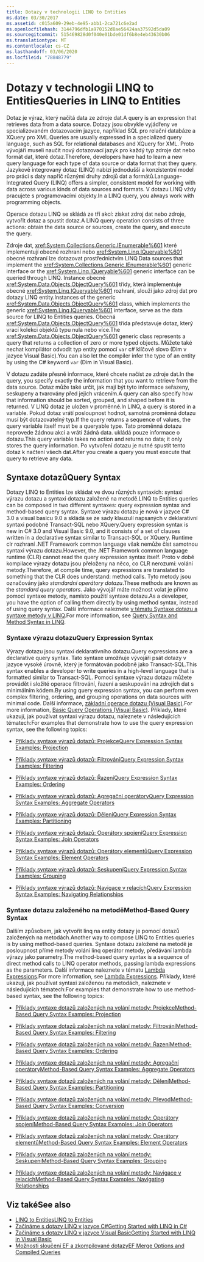 ```yaml
---
title: Dotazy v technologii LINQ to Entities
ms.date: 03/30/2017
ms.assetid: c015a609-29eb-4e95-abb1-2ca721c6e2ad
ms.openlocfilehash: 3144796dfb1a970152d8ae56424aa37592d5da09
ms.sourcegitcommit: 515469828d0f040e01bde01df6b8e4eb43630b06
ms.translationtype: MT
ms.contentlocale: cs-CZ
ms.lasthandoff: 03/06/2020
ms.locfileid: "78848779"
---
```

# <a name="queries-in-linq-to-entities"></a><span data-ttu-id="54ce9-102">Dotazy v technologii LINQ to Entities</span><span class="sxs-lookup"><span data-stu-id="54ce9-102">Queries in LINQ to Entities</span></span>
<span data-ttu-id="54ce9-103">Dotaz je výraz, který načítá data ze zdroje dat.</span><span class="sxs-lookup"><span data-stu-id="54ce9-103">A query is an expression that retrieves data from a data source.</span></span> <span data-ttu-id="54ce9-104">Dotazy jsou obvykle vyjádřeny ve specializovaném dotazovacím jazyce, například SQL pro relační databáze a XQuery pro XML.</span><span class="sxs-lookup"><span data-stu-id="54ce9-104">Queries are usually expressed in a specialized query language, such as SQL for relational databases and XQuery for XML.</span></span> <span data-ttu-id="54ce9-105">Proto vývojáři museli naučit nový dotazovací jazyk pro každý typ zdroje dat nebo formát dat, které dotaz.</span><span class="sxs-lookup"><span data-stu-id="54ce9-105">Therefore, developers have had to learn a new query language for each type of data source or data format that they query.</span></span> <span data-ttu-id="54ce9-106">Jazykově integrovaný dotaz (LINQ) nabízí jednodušší a konzistentní model pro práci s daty napříč různými druhy zdrojů dat a formátů.</span><span class="sxs-lookup"><span data-stu-id="54ce9-106">Language-Integrated Query (LINQ) offers a simpler, consistent model for working with data across various kinds of data sources and formats.</span></span> <span data-ttu-id="54ce9-107">V dotazu LINQ vždy pracujete s programovacími objekty.</span><span class="sxs-lookup"><span data-stu-id="54ce9-107">In a LINQ query, you always work with programming objects.</span></span>  
  
 <span data-ttu-id="54ce9-108">Operace dotazu LINQ se skládá ze tří akcí: získat zdroj dat nebo zdroje, vytvořit dotaz a spustit dotaz.</span><span class="sxs-lookup"><span data-stu-id="54ce9-108">A LINQ query operation consists of three actions: obtain the data source or sources, create the query, and execute the query.</span></span>  
  
 <span data-ttu-id="54ce9-109">Zdroje dat, <xref:System.Collections.Generic.IEnumerable%601> které implementují obecné rozhraní nebo <xref:System.Linq.IQueryable%601> obecné rozhraní lze dotazovat prostřednictvím LINQ.</span><span class="sxs-lookup"><span data-stu-id="54ce9-109">Data sources that implement the <xref:System.Collections.Generic.IEnumerable%601> generic interface or the <xref:System.Linq.IQueryable%601> generic interface can be queried through LINQ.</span></span> <span data-ttu-id="54ce9-110">Instance obecné <xref:System.Data.Objects.ObjectQuery%601> třídy, která implementuje obecné <xref:System.Linq.IQueryable%601> rozhraní, slouží jako zdroj dat pro dotazy LINQ entity.</span><span class="sxs-lookup"><span data-stu-id="54ce9-110">Instances of the generic <xref:System.Data.Objects.ObjectQuery%601> class, which implements the generic <xref:System.Linq.IQueryable%601> interface, serve as the data source for LINQ to Entities queries.</span></span> <span data-ttu-id="54ce9-111">Obecná <xref:System.Data.Objects.ObjectQuery%601> třída představuje dotaz, který vrací kolekci objektů typu nula nebo více.</span><span class="sxs-lookup"><span data-stu-id="54ce9-111">The <xref:System.Data.Objects.ObjectQuery%601> generic class represents a query that returns a collection of zero or more typed objects.</span></span> <span data-ttu-id="54ce9-112">Můžete také nechat kompilátor odvodit typ entity pomocí `var` c# klíčové slovo (Dim v jazyce Visual Basic).</span><span class="sxs-lookup"><span data-stu-id="54ce9-112">You can also let the compiler infer the type of an entity by using the C# keyword `var` (Dim in Visual Basic).</span></span>  
  
 <span data-ttu-id="54ce9-113">V dotazu zadáte přesně informace, které chcete načíst ze zdroje dat.</span><span class="sxs-lookup"><span data-stu-id="54ce9-113">In the query, you specify exactly the information that you want to retrieve from the data source.</span></span> <span data-ttu-id="54ce9-114">Dotaz může také určit, jak mají být tyto informace seřazeny, seskupeny a tvarovány před jejich vrácením.</span><span class="sxs-lookup"><span data-stu-id="54ce9-114">A query can also specify how that information should be sorted, grouped, and shaped before it is returned.</span></span> <span data-ttu-id="54ce9-115">V LINQ dotaz je uložen v proměnné.</span><span class="sxs-lookup"><span data-stu-id="54ce9-115">In LINQ, a query is stored in a variable.</span></span> <span data-ttu-id="54ce9-116">Pokud dotaz vrátí posloupnost hodnot, samotná proměnná dotazu musí být dotazovatelný typ.</span><span class="sxs-lookup"><span data-stu-id="54ce9-116">If the query returns a sequence of values, the query variable itself must be a queryable type.</span></span> <span data-ttu-id="54ce9-117">Tato proměnná dotazu neprovede žádnou akci a vrátí žádná data. ukládá pouze informace o dotazu.</span><span class="sxs-lookup"><span data-stu-id="54ce9-117">This query variable takes no action and returns no data; it only stores the query information.</span></span> <span data-ttu-id="54ce9-118">Po vytvoření dotazu je nutné spustit tento dotaz k načtení všech dat.</span><span class="sxs-lookup"><span data-stu-id="54ce9-118">After you create a query you must execute that query to retrieve any data.</span></span>  
  
## <a name="query-syntax"></a><span data-ttu-id="54ce9-119">Syntaxe dotazů</span><span class="sxs-lookup"><span data-stu-id="54ce9-119">Query Syntax</span></span>  
 <span data-ttu-id="54ce9-120">Dotazy LINQ to Entities lze skládat ve dvou různých syntaxích: syntaxi výrazu dotazu a syntaxi dotazu založené na metodě.</span><span class="sxs-lookup"><span data-stu-id="54ce9-120">LINQ to Entities queries can be composed in two different syntaxes: query expression syntax and method-based query syntax.</span></span> <span data-ttu-id="54ce9-121">Syntaxe výrazu dotazu je nová v jazyce C# 3.0 a visual basicu 9.0 a skládá se ze sady klauzulí napsaných v deklarativní syntaxi podobné Transact-SQL nebo XQuery.</span><span class="sxs-lookup"><span data-stu-id="54ce9-121">Query expression syntax is new in C# 3.0 and Visual Basic 9.0, and it consists of a set of clauses written in a declarative syntax similar to Transact-SQL or XQuery.</span></span> <span data-ttu-id="54ce9-122">Runtime clr rozhraní .NET Framework common language však nemůže číst samotnou syntaxi výrazu dotazu.</span><span class="sxs-lookup"><span data-stu-id="54ce9-122">However, the .NET Framework common language runtime (CLR) cannot read the query expression syntax itself.</span></span> <span data-ttu-id="54ce9-123">Proto v době kompilace výrazy dotazu jsou přeloženy na něco, co CLR nerozumí: volání metody.</span><span class="sxs-lookup"><span data-stu-id="54ce9-123">Therefore, at compile time, query expressions are translated to something that the CLR does understand: method calls.</span></span> <span data-ttu-id="54ce9-124">Tyto metody jsou označovány jako *standardní operátory dotazu*.</span><span class="sxs-lookup"><span data-stu-id="54ce9-124">These methods are known as the *standard query operators*.</span></span> <span data-ttu-id="54ce9-125">Jako vývojář máte možnost volat je přímo pomocí syntaxe metody, namísto použití syntaxe dotazu.</span><span class="sxs-lookup"><span data-stu-id="54ce9-125">As a developer, you have the option of calling them directly by using method syntax, instead of using query syntax.</span></span> <span data-ttu-id="54ce9-126">Další informace naleznete [v tématu Syntaxe dotazu a syntaxe metody v LINQ](../../../../../csharp/programming-guide/concepts/linq/query-syntax-and-method-syntax-in-linq.md).</span><span class="sxs-lookup"><span data-stu-id="54ce9-126">For more information, see [Query Syntax and Method Syntax in LINQ](../../../../../csharp/programming-guide/concepts/linq/query-syntax-and-method-syntax-in-linq.md).</span></span>  
  
### <a name="query-expression-syntax"></a><span data-ttu-id="54ce9-127">Syntaxe výrazu dotazu</span><span class="sxs-lookup"><span data-stu-id="54ce9-127">Query Expression Syntax</span></span>  
 <span data-ttu-id="54ce9-128">Výrazy dotazu jsou syntaxí deklarativního dotazu.</span><span class="sxs-lookup"><span data-stu-id="54ce9-128">Query expressions are a declarative query syntax.</span></span> <span data-ttu-id="54ce9-129">Tato syntaxe umožňuje vývojáři psát dotazy v jazyce vysoké úrovně, který je formátován podobně jako Transact-SQL.</span><span class="sxs-lookup"><span data-stu-id="54ce9-129">This syntax enables a developer to write queries in a high-level language that is formatted similar to Transact-SQL.</span></span> <span data-ttu-id="54ce9-130">Pomocí syntaxe výrazu dotazu můžete provádět i složité operace filtrování, řazení a seskupování na zdrojích dat s minimálním kódem.</span><span class="sxs-lookup"><span data-stu-id="54ce9-130">By using query expression syntax, you can perform even complex filtering, ordering, and grouping operations on data sources with minimal code.</span></span> <span data-ttu-id="54ce9-131">Další informace, [základní operace dotazu (Visual Basic)](../../../../../visual-basic/programming-guide/concepts/linq/basic-query-operations.md).</span><span class="sxs-lookup"><span data-stu-id="54ce9-131">For more information, [Basic Query Operations (Visual Basic)](../../../../../visual-basic/programming-guide/concepts/linq/basic-query-operations.md).</span></span> <span data-ttu-id="54ce9-132">Příklady, které ukazují, jak používat syntaxi výrazu dotazu, naleznete v následujících tématech:</span><span class="sxs-lookup"><span data-stu-id="54ce9-132">For examples that demonstrate how to use the query expression syntax, see the following topics:</span></span>  
  
- [<span data-ttu-id="54ce9-133">Příklady syntaxe výrazů dotazů: Projekce</span><span class="sxs-lookup"><span data-stu-id="54ce9-133">Query Expression Syntax Examples: Projection</span></span>](query-expression-syntax-examples-projection.md)  
  
- [<span data-ttu-id="54ce9-134">Příklady syntaxe výrazů dotazů: Filtrování</span><span class="sxs-lookup"><span data-stu-id="54ce9-134">Query Expression Syntax Examples: Filtering</span></span>](query-expression-syntax-examples-filtering.md)  
  
- [<span data-ttu-id="54ce9-135">Příklady syntaxe výrazů dotazů: Řazení</span><span class="sxs-lookup"><span data-stu-id="54ce9-135">Query Expression Syntax Examples: Ordering</span></span>](query-expression-syntax-examples-ordering.md)  
  
- [<span data-ttu-id="54ce9-136">Příklady syntaxe výrazů dotazů: Agregační operátory</span><span class="sxs-lookup"><span data-stu-id="54ce9-136">Query Expression Syntax Examples: Aggregate Operators</span></span>](query-expression-syntax-examples-aggregate-operators.md)  
  
- [<span data-ttu-id="54ce9-137">Příklady syntaxe výrazů dotazů: Dělení</span><span class="sxs-lookup"><span data-stu-id="54ce9-137">Query Expression Syntax Examples: Partitioning</span></span>](query-expression-syntax-examples-partitioning.md)  
  
- [<span data-ttu-id="54ce9-138">Příklady syntaxe výrazů dotazů: Operátory spojení</span><span class="sxs-lookup"><span data-stu-id="54ce9-138">Query Expression Syntax Examples: Join Operators</span></span>](query-expression-syntax-examples-join-operators.md)  
  
- [<span data-ttu-id="54ce9-139">Příklady syntaxe výrazů dotazů: Operátory elementů</span><span class="sxs-lookup"><span data-stu-id="54ce9-139">Query Expression Syntax Examples: Element Operators</span></span>](query-expression-syntax-examples-element-operators.md)  
  
- [<span data-ttu-id="54ce9-140">Příklady syntaxe výrazů dotazů: Seskupení</span><span class="sxs-lookup"><span data-stu-id="54ce9-140">Query Expression Syntax Examples: Grouping</span></span>](query-expression-syntax-examples-grouping.md)  
  
- [<span data-ttu-id="54ce9-141">Příklady syntaxe výrazů dotazů: Navigace v relacích</span><span class="sxs-lookup"><span data-stu-id="54ce9-141">Query Expression Syntax Examples: Navigating Relationships</span></span>](query-expression-syntax-examples-navigating-relationships.md)  
  
### <a name="method-based-query-syntax"></a><span data-ttu-id="54ce9-142">Syntaxe dotazu založeného na metodě</span><span class="sxs-lookup"><span data-stu-id="54ce9-142">Method-Based Query Syntax</span></span>  
 <span data-ttu-id="54ce9-143">Dalším způsobem, jak vytvořit linq na entity dotazy je pomocí dotazů založených na metodách.</span><span class="sxs-lookup"><span data-stu-id="54ce9-143">Another way to compose LINQ to Entities queries is by using method-based queries.</span></span> <span data-ttu-id="54ce9-144">Syntaxe dotazu založené na metodě je posloupnost přímé metody volání linq operátor metody, předávání lambda výrazy jako parametry.</span><span class="sxs-lookup"><span data-stu-id="54ce9-144">The method-based query syntax is a sequence of direct method calls to LINQ operator methods, passing lambda expressions as the parameters.</span></span> <span data-ttu-id="54ce9-145">Další informace naleznete v tématu [Lambda Expressions](../../../../../csharp/programming-guide/statements-expressions-operators/lambda-expressions.md).</span><span class="sxs-lookup"><span data-stu-id="54ce9-145">For more information, see [Lambda Expressions](../../../../../csharp/programming-guide/statements-expressions-operators/lambda-expressions.md).</span></span> <span data-ttu-id="54ce9-146">Příklady, které ukazují, jak používat syntaxi založenou na metodách, naleznete v následujících tématech:</span><span class="sxs-lookup"><span data-stu-id="54ce9-146">For examples that demonstrate how to use method-based syntax, see the following topics:</span></span>  
  
- [<span data-ttu-id="54ce9-147">Příklady syntaxe dotazů založených na volání metody: Projekce</span><span class="sxs-lookup"><span data-stu-id="54ce9-147">Method-Based Query Syntax Examples: Projection</span></span>](method-based-query-syntax-examples-projection.md)  
  
- [<span data-ttu-id="54ce9-148">Příklady syntaxe dotazů založených na volání metody: Filtrování</span><span class="sxs-lookup"><span data-stu-id="54ce9-148">Method-Based Query Syntax Examples: Filtering</span></span>](method-based-query-syntax-examples-filtering.md)  
  
- [<span data-ttu-id="54ce9-149">Příklady syntaxe dotazů založených na volání metody: Řazení</span><span class="sxs-lookup"><span data-stu-id="54ce9-149">Method-Based Query Syntax Examples: Ordering</span></span>](method-based-query-syntax-examples-ordering.md)  
  
- [<span data-ttu-id="54ce9-150">Příklady syntaxe dotazů založených na volání metody: Agregační operátory</span><span class="sxs-lookup"><span data-stu-id="54ce9-150">Method-Based Query Syntax Examples: Aggregate Operators</span></span>](method-based-query-syntax-examples-aggregate-operators.md)  
  
- [<span data-ttu-id="54ce9-151">Příklady syntaxe dotazů založených na volání metody: Dělení</span><span class="sxs-lookup"><span data-stu-id="54ce9-151">Method-Based Query Syntax Examples: Partitioning</span></span>](method-based-query-syntax-examples-partitioning.md)  
  
- [<span data-ttu-id="54ce9-152">Příklady syntaxe dotazů založených na volání metody: Převod</span><span class="sxs-lookup"><span data-stu-id="54ce9-152">Method-Based Query Syntax Examples: Conversion</span></span>](method-based-query-syntax-examples-conversion.md)  
  
- [<span data-ttu-id="54ce9-153">Příklady syntaxe dotazů založených na volání metody: Operátory spojení</span><span class="sxs-lookup"><span data-stu-id="54ce9-153">Method-Based Query Syntax Examples: Join Operators</span></span>](method-based-query-syntax-examples-join-operators.md)  
  
- [<span data-ttu-id="54ce9-154">Příklady syntaxe dotazů založených na volání metody: Operátory elementů</span><span class="sxs-lookup"><span data-stu-id="54ce9-154">Method-Based Query Syntax Examples: Element Operators</span></span>](method-based-query-syntax-examples-element-operators.md)  
  
- [<span data-ttu-id="54ce9-155">Příklady syntaxe dotazů založených na volání metody: Seskupení</span><span class="sxs-lookup"><span data-stu-id="54ce9-155">Method-Based Query Syntax Examples: Grouping</span></span>](method-based-query-syntax-examples-grouping.md)  
  
- [<span data-ttu-id="54ce9-156">Příklady syntaxe dotazů založených na volání metody: Navigace v relacích</span><span class="sxs-lookup"><span data-stu-id="54ce9-156">Method-Based Query Syntax Examples: Navigating Relationships</span></span>](method-based-query-syntax-examples-navigating-relationships.md)  
  
## <a name="see-also"></a><span data-ttu-id="54ce9-157">Viz také</span><span class="sxs-lookup"><span data-stu-id="54ce9-157">See also</span></span>

- [<span data-ttu-id="54ce9-158">LINQ to Entities</span><span class="sxs-lookup"><span data-stu-id="54ce9-158">LINQ to Entities</span></span>](linq-to-entities.md)
- [<span data-ttu-id="54ce9-159">Začínáme s dotazy LINQ v jazyce C#</span><span class="sxs-lookup"><span data-stu-id="54ce9-159">Getting Started with LINQ in C#</span></span>](../../../../../csharp/programming-guide/concepts/linq/index.md)
- [<span data-ttu-id="54ce9-160">Začínáme s dotazy LINQ v jazyce Visual Basic</span><span class="sxs-lookup"><span data-stu-id="54ce9-160">Getting Started with LINQ in Visual Basic</span></span>](../../../../../visual-basic/programming-guide/concepts/linq/getting-started-with-linq.md)
- [<span data-ttu-id="54ce9-161">Možnosti sloučení EF a zkompilované dotazy</span><span class="sxs-lookup"><span data-stu-id="54ce9-161">EF Merge Options and Compiled Queries</span></span>](https://docs.microsoft.com/archive/blogs/dsimmons/ef-merge-options-and-compiled-queries)
